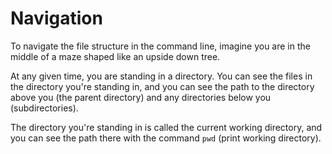 # Navigation

To navigate the file structure in the command line, imagine you are in the middle of a maze shaped like an upside down tree.

At any given time, you are standing in a directory. You can see the files in the directory you're standing in, and you can see the path to the directory above you (the parent directory) and any directories below you (subdirectories).

The directory you're standing in is called the current working directory, and you can see the path there with the command `pwd` (print working directory).
